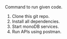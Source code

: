 Command to run given code.

1. Clone this git repo.
2. Install all dependencies.
3. Start monoDB services.
4. Run APIs using postman.
